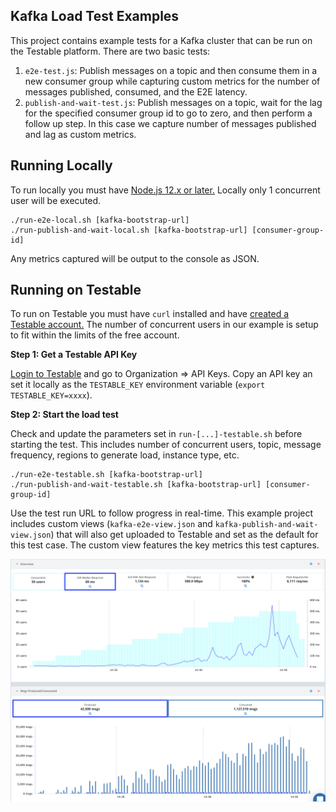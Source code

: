 ## Kafka Load Test Examples

This project contains example tests for a Kafka cluster that can be run on the Testable platform. There are two basic tests:

1. `e2e-test.js`: Publish messages on a topic and then consume them in a new consumer group while capturing custom metrics for the number of messages published, consumed, and the E2E latency.
2. `publish-and-wait-test.js`: Publish messages on a topic, wait for the lag for the specified consumer group id to go to zero, and then perform a follow up step. In this case we capture number of messages published and lag as custom metrics.

## Running Locally

To run locally you must have <a target="blank" href="https://nodejs.org/en/download/">Node.js 12.x or later.</a> Locally only 1 concurrent user will be executed.

```
./run-e2e-local.sh [kafka-bootstrap-url]
./run-publish-and-wait-local.sh [kafka-bootstrap-url] [consumer-group-id]
```

Any metrics captured will be output to the console as JSON.

## Running on Testable

To run on Testable you must have `curl` installed and have <a target="_blank" href="https://a.testable.io/register">created a Testable account.</a> The number of concurrent users in our example is setup to fit within the limits of the free account.

**Step 1: Get a Testable API Key**

<a target="_blank" href="https://a.testable.io/login">Login to Testable</a> and go to Organization => API Keys. Copy an API key an set it locally as the `TESTABLE_KEY` environment variable (`export TESTABLE_KEY=xxxx`).

**Step 2: Start the load test**

Check and update the parameters set in `run-[...]-testable.sh` before starting the test. This includes number of concurrent users, topic, message frequency, regions to generate load, instance type, etc.

```
./run-e2e-testable.sh [kafka-bootstrap-url]
./run-publish-and-wait-testable.sh [kafka-bootstrap-url] [consumer-group-id]
```

Use the test run URL to follow progress in real-time. This example project includes custom views (`kafka-e2e-view.json` and `kafka-publish-and-wait-view.json`) that will also get uploaded to Testable and set as the default for this test case. The custom view features the key metrics this test captures.

![Results](results.png)